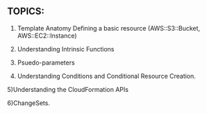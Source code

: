 TOPICS:
---

1) Template Anatomy
 Defining a basic resource
(AWS::S3::Bucket,
AWS::EC2::Instance)

2)  Understanding Intrinsic Functions

3) Psuedo-parameters

4) Understanding Conditions and Conditional Resource Creation.

5)Understanding the CloudFormation APIs

6)ChangeSets.